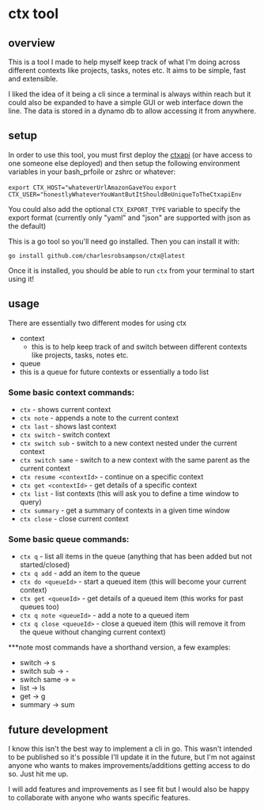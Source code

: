 # ctx tool
## overview
This is a tool I made to help myself keep track of what I'm doing across different contexts like projects, tasks, notes etc. It aims to be simple, fast and extensible.

I liked the idea of it being a cli since a terminal is always within reach but it could also be expanded to have a simple GUI or web interface down the line. The data is stored in a dynamo db to allow accessing it from anywhere.

## setup
In order to use this tool, you must first deploy the [ctxapi](https://github.com/charlesrobsampson/ctxapi) (or have access to one someone else deployed) and then setup the following environment variables in your bash_prfoile or zshrc or whatever:

`export CTX_HOST="whateverUrlAmazonGaveYou`
`export CTX_USER="honestlyWhateverYouWantButItShouldBeUniqueToTheCtxapiEnv`

You could also add the optional `CTX_EXPORT_TYPE` variable to specify the export format (currently only "yaml" and "json" are supported with json as the default)

This is a go tool so you'll need go installed. Then you can install it with:

`go install github.com/charlesrobsampson/ctx@latest`

Once it is installed, you should be able to run `ctx` from your terminal to start using it!

## usage
There are essentially two different modes for using ctx
- context
  - this is to help keep track of and switch between different contexts like projects, tasks, notes etc.
- queue
 - this is a queue for future contexts or essentially a todo list

### Some basic context commands:
- `ctx` - shows current context
- `ctx note` - appends a note to the current context
- `ctx last` - shows last context
- `ctx switch` - switch context
 - `ctx switch sub` - switch to a new context nested under the current context
 - `ctx switch same` - switch to a new context with the same parent as the current context
- `ctx resume <contextId>` - continue on a specific context
- `ctx get <contextId>` - get details of a specific context
- `ctx list` - list contexts (this will ask you to define a time window to query)
- `ctx summary` - get a summary of contexts in a given time window
- `ctx close` - close current context

### Some basic queue commands:
- `ctx q` - list all items in the queue (anything that has been added but not started/closed)
- `ctx q add` - add an item to the queue
- `ctx do <queueId>` - start a queued item (this will become your current context)
- `ctx get <queueId>` - get details of a queued item (this works for past queues too)
- `ctx q note <queueId>` - add a note to a queued item
- `ctx q close <queueId>` - close a queued item (this will remove it from the queue without changing current context)

***note most commands have a shorthand version, a few examples:
- switch -> s
- switch sub -> -
- switch same -> =
- list -> ls
- get -> g
- summary -> sum


## future development
I know this isn't the best way to implement a cli in go. This wasn't intended to be published so it's possible I'll update it in the future, but I'm not against anyone who wants to makes improvements/additions getting access to do so. Just hit me up.

I will add features and improvements as I see fit but I would also be happy to collaborate with anyone who wants specific features.